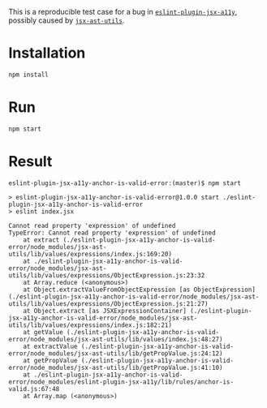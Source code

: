 This is a reproducible test case for a bug in [`eslint-plugin-jsx-a11y`](https://github.com/evcohen/eslint-plugin-jsx-a11y/issues/341), possibly caused by [`jsx-ast-utils`](https://github.com/evcohen/jsx-ast-utils).

# Installation

```bash
npm install
```

# Run

```bash
npm start
```

# Result

```
eslint-plugin-jsx-a11y-anchor-is-valid-error:(master)$ npm start

> eslint-plugin-jsx-a11y-anchor-is-valid-error@1.0.0 start ./eslint-plugin-jsx-a11y-anchor-is-valid-error
> eslint index.jsx

Cannot read property 'expression' of undefined
TypeError: Cannot read property 'expression' of undefined
    at extract (./eslint-plugin-jsx-a11y-anchor-is-valid-error/node_modules/jsx-ast-utils/lib/values/expressions/index.js:169:20)
    at ./eslint-plugin-jsx-a11y-anchor-is-valid-error/node_modules/jsx-ast-utils/lib/values/expressions/ObjectExpression.js:23:32
    at Array.reduce (<anonymous>)
    at Object.extractValueFromObjectExpression [as ObjectExpression] (./eslint-plugin-jsx-a11y-anchor-is-valid-error/node_modules/jsx-ast-utils/lib/values/expressions/ObjectExpression.js:21:27)
    at Object.extract [as JSXExpressionContainer] (./eslint-plugin-jsx-a11y-anchor-is-valid-error/node_modules/jsx-ast-utils/lib/values/expressions/index.js:182:21)
    at getValue (./eslint-plugin-jsx-a11y-anchor-is-valid-error/node_modules/jsx-ast-utils/lib/values/index.js:48:27)
    at extractValue (./eslint-plugin-jsx-a11y-anchor-is-valid-error/node_modules/jsx-ast-utils/lib/getPropValue.js:24:12)
    at getPropValue (./eslint-plugin-jsx-a11y-anchor-is-valid-error/node_modules/jsx-ast-utils/lib/getPropValue.js:41:10)
    at ./eslint-plugin-jsx-a11y-anchor-is-valid-error/node_modules/eslint-plugin-jsx-a11y/lib/rules/anchor-is-valid.js:67:48
    at Array.map (<anonymous>)
```